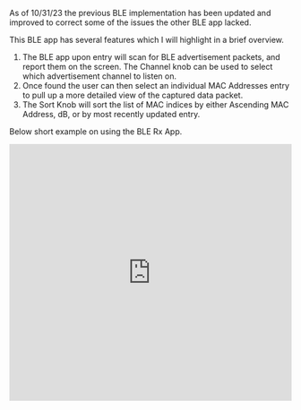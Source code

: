 As of 10/31/23 the previous BLE implementation has been updated and improved to correct some of the issues the other BLE app lacked.

This BLE app has several features which I will highlight in a brief overview.

1. The BLE app upon entry will scan for BLE advertisement packets, and report them on the screen. The Channel knob can be used to select which advertisement channel to listen on.
2. Once found the user can then select an individual MAC Addresses entry to pull up a more detailed view of the captured data packet.
3. The Sort Knob will sort the list of MAC indices by either Ascending MAC Address, dB, or by most recently updated entry.

Below short example on using the BLE Rx App.

<div style="padding:91.14% 0 0 0;position:relative;"><iframe src="https://player.vimeo.com/video/880005106?badge=0&amp;autopause=0&amp;quality_selector=1&amp;player_id=0&amp;app_id=58479" frameborder="0" allow="autoplay; fullscreen; picture-in-picture" style="position:absolute;top:0;left:0;width:100%;height:100%;" title="BLE Rx App Hack RF Portapack"></iframe></div><script src="https://player.vimeo.com/api/player.js"></script>